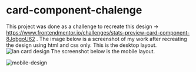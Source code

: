 # card-component-chalenge
This project was done as a challenge to recreate this design -> https://www.frontendmentor.io/challenges/stats-preview-card-component-8JqbgoU62 . The image below is a screenshot of my work after recreating the design using html and css only. This is the desktop layout.
![Ian card design](https://user-images.githubusercontent.com/50831617/150518658-5f932ddc-93a7-4924-b36b-8057ca814c9b.png)
The screenshot below is the mobile layout.

![mobile-design](https://user-images.githubusercontent.com/50831617/150666454-90520df2-4c27-4c4b-b0e1-ad539108d13b.png)

